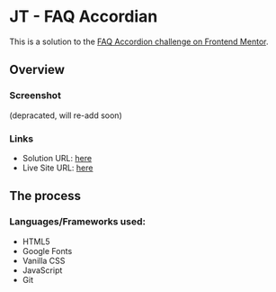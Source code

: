# JT - FAQ Accordian

This is a solution to the [FAQ Accordion challenge on Frontend Mentor](https://www.frontendmentor.io/challenges/faq-accordion-wyfFdeBwBz). 

## Overview

### Screenshot

(depracated, will re-add soon)

### Links

- Solution URL: [here](https://www.frontendmentor.io/solutions/faq-accordion-823AflnE5Z)
- Live Site URL: [here](https://knuckl3h3ad.github.io/faq-accordian-challenge/)

## The process

### Languages/Frameworks used:

- HTML5 
- Google Fonts
- Vanilla CSS
- JavaScript
- Git
